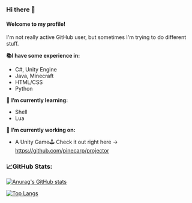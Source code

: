 ### Hi there 👋 
#### Welcome to my profile!
I'm not really active GitHub user, but sometimes I'm trying to do different stuff.


**📚I have some experience in:**
- C#, Unity Engine
- Java, Minecraft
- HTML/CSS
- Python


🌱 **I’m currently learning:**
- Shell
- Lua


🔭 **I’m currently working on:**
- A Unity Game🕹️ Check it out right here -> https://github.com/pinecarp/projector


### 📈GitHub Stats:


[![Anurag's GitHub stats](https://github-readme-stats.vercel.app/api?username=pinecarp)](https://github.com/anuraghazra/github-readme-stats)

[![Top Langs](https://github-readme-stats.vercel.app/api/top-langs/?username=pinecarp)](https://github.com/anuraghazra/github-readme-stats)


